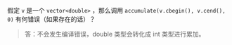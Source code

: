 假定 `v` 是一个 `vector<double>` ，那么调用 `accumulate(v.cbegin(), v.cend(), 0)` 有何错误（如果存在的话）？

> 答：不会发生编译错误，double 类型会转化成 int 类型进行累加。
